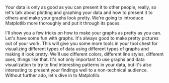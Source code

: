 Your data is only as good as you can present it to other people, really, so let's talk about plotting and graphing your data and how to present it to others and make your graphs look pretty. We're going to introduce Matplotlib more thoroughly and put it through its paces.

I'll show you a few tricks on how to make your graphs as pretty as you can. Let's have some fun with graphs. It's always good to make pretty pictures out of your work. This will give you some more tools in your tool chest for visualizing different types of data using different types of graphs and making it look pretty. We'll use different colors, different line styles, different axes, things like that. It's not only important to use graphs and data visualization to try to find interesting patterns in your data, but it's also interesting to present your findings well to a non-technical audience. Without further ado, let's dive in to Matplotlib.
